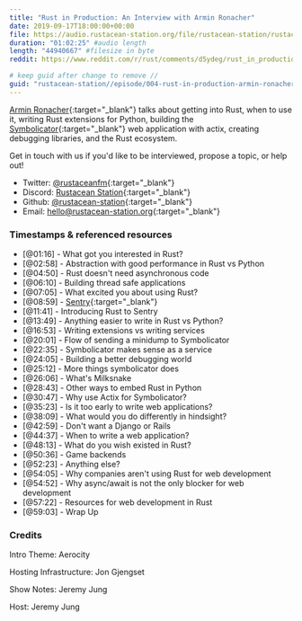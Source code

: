 ```yaml
---
title: "Rust in Production: An Interview with Armin Ronacher"
date: 2019-09-17T18:00:00+00:00
file: https://audio.rustacean-station.org/file/rustacean-station/rustacean-station-e004-rust-in-production-armin-ronacher.mp3
duration: "01:02:25" #audio length
length: "44940667" #filesize in byte
reddit: https://www.reddit.com/r/rust/comments/d5ydeg/rust_in_production_an_interview_with_armin/

# keep guid after change to remove //
guid: "rustacean-station//episode/004-rust-in-production-armin-ronacher/"
---
```


[Armin Ronacher](https://twitter.com/mitsuhiko){:target="_blank"} talks about getting into Rust, when to use it, writing Rust extensions for Python, building the [Symbolicator](https://github.com/getsentry/symbolicator){:target="_blank"} web application with actix, creating debugging libraries, and the Rust ecosystem.

Get in touch with us if you'd like to be interviewed, propose a topic, or help out!

 - Twitter: [@rustaceanfm](https://twitter.com/rustaceanfm){:target="_blank"}
 - Discord: [Rustacean Station](https://discord.gg/cHc3Gyc){:target="_blank"}
 - Github: [@rustacean-station](https://github.com/rustacean-station/){:target="_blank"}
 - Email: [hello@rustacean-station.org](mailto:hello@rustacean-station.org){:target="_blank"}

### Timestamps & referenced resources

* [@01:16] - What got you interested in Rust?
* [@02:58] - Abstraction with good performance in Rust vs Python
* [@04:50] - Rust doesn't need asynchronous code
* [@06:10] - Building thread safe applications
* [@07:05] - What excited you about using Rust?
* [@08:59] - [Sentry](https://sentry.io/welcome/){:target="_blank"}
* [@11:41] - Introducing Rust to Sentry
* [@13:49] - Anything easier to write in Rust vs Python?
* [@16:53] - Writing extensions vs writing services
* [@20:01] - Flow of sending a minidump to Symbolicator
* [@22:35] - Symbolicator makes sense as a service
* [@24:05] - Building a better debugging world
* [@25:12] - More things symbolicator does
* [@26:06] - What's Milksnake
* [@28:43] - Other ways to embed Rust in Python
* [@30:47] - Why use Actix for Symbolicator?
* [@35:23] - Is it too early to write web applications?
* [@38:09] - What would you do differently in hindsight?
* [@42:59] - Don't want a Django or Rails
* [@44:37] - When to write a web application?
* [@48:13] - What do you wish existed in Rust?
* [@50:36] - Game backends
* [@52:23] - Anything else?
* [@54:05] - Why companies aren't using Rust for web development
* [@54:52] - Why async/await is not the only blocker for web development
* [@57:22] - Resources for web development in Rust
* [@59:03] - Wrap Up

### Credits

Intro Theme: Aerocity

Hosting Infrastructure: Jon Gjengset

Show Notes: Jeremy Jung

Host: Jeremy Jung
